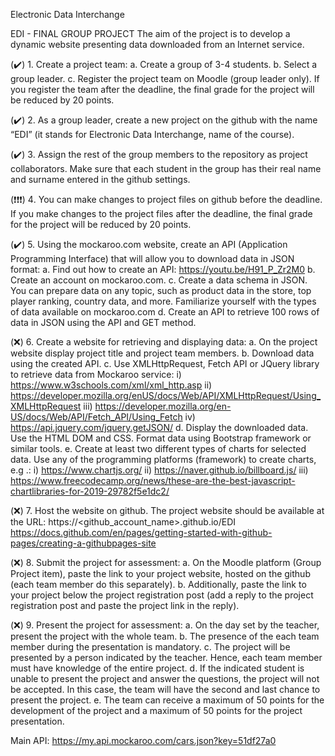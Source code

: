 Electronic Data Interchange

EDI - FINAL GROUP PROJECT
The aim of the project is to develop a dynamic website presenting data downloaded from an Internet service.

(✔️) 1️. Create a project team:
a. Create a group of 3-4 students.
b. Select a group leader.
c. Register the project team on Moodle (group leader only). If you register the team
after the deadline, the final grade for the project will be reduced by 20 points.


(✔️) 2️. As a group leader, create a new project on the github with the name “EDI” (it stands for Electronic Data Interchange, name of the course).


(✔️) 3️. Assign the rest of the group members to the repository as project collaborators. Make sure that each student in the group has their real name and surname entered in the github settings.


(❗❗❗) 4️. You can make changes to project files on github before the deadline. If you make changes to the project files after the deadline, the final grade for the project will be reduced by 20 points.


(✔️) 5. Using the mockaroo.com website, create an API (Application Programming Interface) that will allow you to download data in JSON format:
a. Find out how to create an API:
https://youtu.be/H91_P_Zr2M0
b. Create an account on mockaroo.com.
c. Create a data schema in JSON. You can prepare data on any topic, such as product data in the store, top player ranking, country data, and more. Familiarize yourself with the types of data available on mockaroo.com
d. Create an API to retrieve 100 rows of data in JSON using the API and GET method.


(❌) 6. Create a website for retrieving and displaying data:
a. On the project website display project title and project team members.
b. Download data using the created API.
c. Use XMLHttpRequest, Fetch API or JQuery library to retrieve data from Mockaroo service:
i) https://www.w3schools.com/xml/xml_http.asp
ii) https://developer.mozilla.org/enUS/docs/Web/API/XMLHttpRequest/Using_XMLHttpRequest
iii) https://developer.mozilla.org/en-US/docs/Web/API/Fetch_API/Using_Fetch
iv) https://api.jquery.com/jquery.getJSON/
d. Display the downloaded data. Use the HTML DOM and CSS. Format data using Bootstrap framework or similar tools.
e. Create at least two different types of charts for selected data. Use any of the programming platforms (framework) to create charts, e.g .:
i) https://www.chartjs.org/
ii) https://naver.github.io/billboard.js/
iii) https://www.freecodecamp.org/news/these-are-the-best-javascript-chartlibraries-for-2019-29782f5e1dc2/


(❌) 7. Host the website on github. The project website should be available at the URL:
https://<github_account_name>.github.io/EDI
https://docs.github.com/en/pages/getting-started-with-github-pages/creating-a-githubpages-site


(❌) 8. Submit the project for assessment:
a. On the Moodle platform (Group Project item), paste the link to your project website, hosted on the github (each team member do this separately).
b. Additionally, paste the link to your project below the project registration post (add a reply to the project registration post and paste the project link in the reply).


(❌) 9. Present the project for assessment:
a. On the day set by the teacher, present the project with the whole team.
b. The presence of the each team member during the presentation is mandatory.
c. The project will be presented by a person indicated by the teacher. Hence, each team member must have knowledge of the entire project.
d. If the indicated student is unable to present the project and answer the questions, the project will not be accepted. In this case, the team will have the second and last chance to present the project.
e. The team can receive a maximum of 50 points for the development of the project and a maximum of 50 points for the project presentation.

Main API: https://my.api.mockaroo.com/cars.json?key=51df27a0
